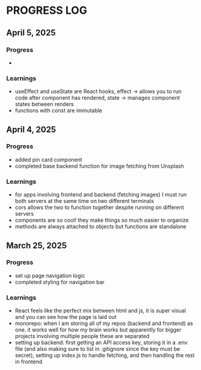 # PROGRESS LOG

## April 5, 2025
### Progress
- 

### Learnings
- useEffect and useState are React hooks, effect -> allows you to run code after component has rendered, state -> manages component states between renders 
- functions with const are immutable

## April 4, 2025
### Progress
- added pin card component
- completed base backend function for image fetching from Unsplash

### Learnings
- for apps involving frontend and backend (fetching images) I must run both servers at the same time on two different terminals
- cors allows the two to function together despite running on different servers
- components are so cool! they make things so much easier to organize
- methods are always attached to objects but functions are standalone

## March 25, 2025
### Progress
- set up page navigation logic
- completed styling for navigation bar

### Learnings
- React feels like the perfect mix between html and js, it is super visual and you can see how the page is laid out
- monorepo: when I am storing all of my repos (backend and frontend) as one. it works well for how my brain works but apparently for bigger projects involving multiple people these are separated
- setting up backend: first getting an API access key, storing it in a .env file (and also making sure to list in .gitignore since the key must be secret), setting up index.js to handle fetching, and then handling the rest in frontend
